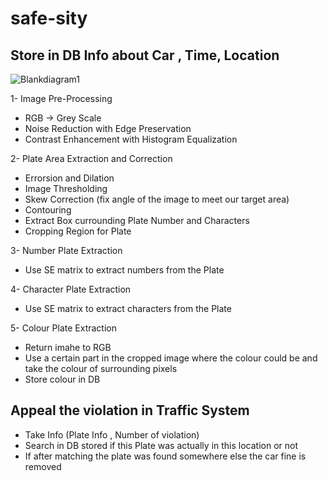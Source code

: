 # safe-sity

## Store in DB Info about Car , Time, Location

![Blankdiagram1](https://user-images.githubusercontent.com/62894826/201434012-e4d6d869-4cb7-49f2-85a5-6763c1b3d615.png)

1- Image Pre-Processing

- RGB -> Grey Scale
- Noise Reduction with Edge Preservation
- Contrast Enhancement with Histogram Equalization

2- Plate Area Extraction and Correction

- Errorsion and Dilation
- Image Thresholding
- Skew Correction (fix angle of the image to meet our target area)
- Contouring
- Extract Box currounding Plate Number and Characters
- Cropping Region for Plate

3- Number Plate Extraction

- Use SE matrix to extract numbers from the Plate

4- Character Plate Extraction

- Use SE matrix to extract characters from the Plate

5- Colour Plate Extraction

- Return imahe to RGB
- Use a certain part in the cropped image where the colour could be and take the colour of surrounding pixels
- Store colour in DB

## Appeal the violation in Traffic System

- Take Info (Plate Info , Number of violation)
- Search in DB stored if this Plate was actually in this location or not
- If after matching the plate was found somewhere else the car fine is removed
